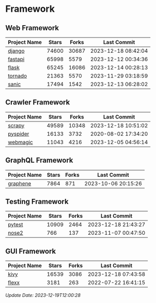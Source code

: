 # Framework

## Web Framework
| Project Name | Stars | Forks | Last Commit |
| ------------ | ----- | ----- | ----------- |
| [django](https://github.com/django/django) | 74600 | 30687 | 2023-12-18 08:42:04 |
| [fastapi](https://github.com/tiangolo/fastapi) | 65998 | 5579 | 2023-12-12 00:34:36 |
| [flask](https://github.com/pallets/flask) | 65245 | 16086 | 2023-12-14 00:28:13 |
| [tornado](https://github.com/tornadoweb/tornado) | 21363 | 5570 | 2023-11-29 03:18:59 |
| [sanic](https://github.com/sanic-org/sanic) | 17494 | 1542 | 2023-12-13 06:28:02 |

## Crawler Framework
| Project Name | Stars | Forks | Last Commit |
| ------------ | ----- | ----- | ----------- |
| [scrapy](https://github.com/scrapy/scrapy) | 49589 | 10348 | 2023-12-18 10:51:02 |
| [pyspider](https://github.com/binux/pyspider) | 16133 | 3732 | 2020-08-02 17:34:20 |
| [webmagic](https://github.com/code4craft/webmagic) | 11043 | 4216 | 2023-12-05 04:56:14 |

## GraphQL Framework
| Project Name | Stars | Forks | Last Commit |
| ------------ | ----- | ----- | ----------- |
| [graphene](https://github.com/graphql-python/graphene) | 7864 | 871 | 2023-10-06 20:15:26 |

## Testing Framework
| Project Name | Stars | Forks | Last Commit |
| ------------ | ----- | ----- | ----------- |
| [pytest](https://github.com/pytest-dev/pytest) | 10909 | 2464 | 2023-12-18 21:43:27 |
| [nose2](https://github.com/nose-devs/nose2) | 766 | 137 | 2023-11-07 00:47:50 |

## GUI Framework
| Project Name | Stars | Forks | Last Commit |
| ------------ | ----- | ----- | ----------- |
| [kivy](https://github.com/kivy/kivy) | 16539 | 3086 | 2023-12-18 07:43:58 |
| [flexx](https://github.com/flexxui/flexx) | 3181 | 263 | 2022-07-22 16:41:15 |

*Update Date: 2023-12-19T12:00:28*